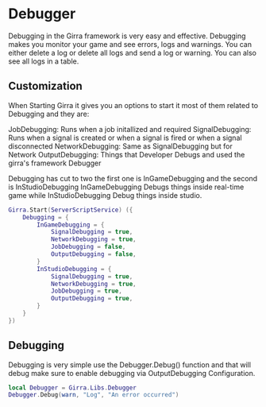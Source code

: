 # Debugger
Debugging in the Girra framework is very easy and effective. Debugging makes you monitor your game and see errors, logs and warnings. You can either delete a log or delete all logs and send a log or warning. You can also see all logs in a table.

## Customization
When Starting Girra it gives you an options to start it most of them related to Debugging and they are:

JobDebugging: Runs when a job initallized and required
SignalDebugging: Runs when a signal is created or when a signal is fired or when a signal disconnected
NetworkDebugging: Same as SignalDebugging but for Network
OutputDebugging: Things that Developer Debugs and used the girra's framework Debugger

Debugging has cut to two the first one is InGameDebugging and the second is InStudioDebugging 
InGameDebugging Debugs things inside real-time game while InStudioDebugging Debug things inside studio.
```lua
Girra.Start(ServerScriptService) ({
    Debugging = {
        InGameDebugging = {
            SignalDebugging = true,
            NetworkDebugging = true,
            JobDebugging = false,
            OutputDebugging = false,
        }
        InStudioDebugging = {
            SignalDebugging = true,
            NetworkDebugging = true,
            JobDebugging = true,
            OutputDebugging = true,
        }
    }
})
```
## Debugging
Debugging is very simple use the Debugger.Debug() function and that will debug make sure to enable debugging via OutputDebugging Configuration.
```lua
local Debugger = Girra.Libs.Debugger
Debugger.Debug(warn, "Log", "An error occurred")
```